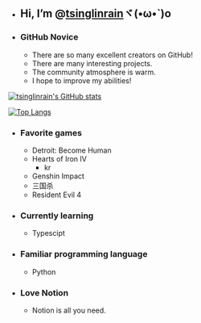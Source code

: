 - ## Hi, I’m @[tsinglinrain](https://github.com/tsinglinrain/tsinglinrain/)ヾ(•ω•`)o
- ### GitHub Novice
  - There are so many excellent creators on GitHub!
  - There are many interesting projects.
  - The community atmosphere is warm.
  - I hope to improve my abilities!

[![tsinglinrain's GitHub stats](https://github-readme-stats.vercel.app/api?username=tsinglinrain&show_icons=true)](https://github.com/anuraghazra/github-readme-stats)

[![Top Langs](https://github-readme-stats.vercel.app/api/top-langs/?username=tsinglinrain&layout=compact)](https://github.com/anuraghazra/github-readme-stats)


- ### Favorite games
  - Detroit: Become Human
  - Hearts of Iron IV
    - kr
  - Genshin Impact
  - 三国杀
  - Resident Evil 4
- ### Currently learning 
  - Typescipt
- ### Familiar programming language
  - Python
- ### Love Notion
  - Notion is all you need.




<!---
tsinglinrain/tsinglinrain is a ✨ special ✨ repository because its `README.md` (this file) appears on your GitHub profile.
You can click the Preview link to take a look at your changes.
--->

